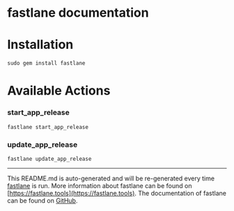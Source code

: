 fastlane documentation
================
# Installation
```
sudo gem install fastlane
```
# Available Actions
### start_app_release
```
fastlane start_app_release
```

### update_app_release
```
fastlane update_app_release
```


----

This README.md is auto-generated and will be re-generated every time [fastlane](https://fastlane.tools) is run.
More information about fastlane can be found on [https://fastlane.tools](https://fastlane.tools).
The documentation of fastlane can be found on [GitHub](https://github.com/fastlane/fastlane/tree/master/fastlane).
